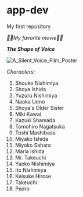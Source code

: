 # app-dev
My first repository

*:movie_camera::movie_camera:My favorite movie:movie_camera::movie_camera:*

***The Shape of Voice***

![A_Silent_Voice_Film_Poster](https://github.com/lasmarias1223/app-dev/assets/152380517/f7ca3e44-afc2-423c-abb4-6d1d7de97b74)

*Characters:*

1. Shouko Nishimiya
2. Shoya Ishida
3. Yuzuru Nishimiya
4. Naoka Ueno
5. Shoya's Older Sister
6. Miki Kawai
7. Kazuki Shamada
8. Tomohiro Nagatsuka
9. Toshi Mashibasa
10. Miyako Ishida
11. Miyoko Sahara
13. Maria Ishida
14. Mr. Takeuchi
15. Yaeko Nishimiya
16. Ito Nishimiya
17. Keisuke Hirose
18. Takeuchi
19. Pedro
